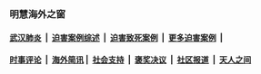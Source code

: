 
### 明慧海外之窗

####  [武汉肺炎](indexes/365.md?t=06282200) &nbsp;|&nbsp;  [迫害案例综述](indexes/328.md?t=06282200) &nbsp;|&nbsp; [迫害致死案例](indexes/277.md?t=06282200)  &nbsp;|&nbsp; [更多迫害案例](indexes/81.md?t=06282200)  &nbsp;|&nbsp; 
####  [时事评论](indexes/19.md?t=06282200) &nbsp;|&nbsp; [海外简讯](indexes/245.md?t=06282200)&nbsp;|&nbsp;  [社会支持](indexes/140.md?t=06282200) &nbsp;|&nbsp; [褒奖决议](indexes/282.md?t=06282200) &nbsp;|&nbsp; [社区报道](indexes/91.md?t=06282200)  &nbsp;|&nbsp; [天人之间](indexes/78.md?t=06282200) 

